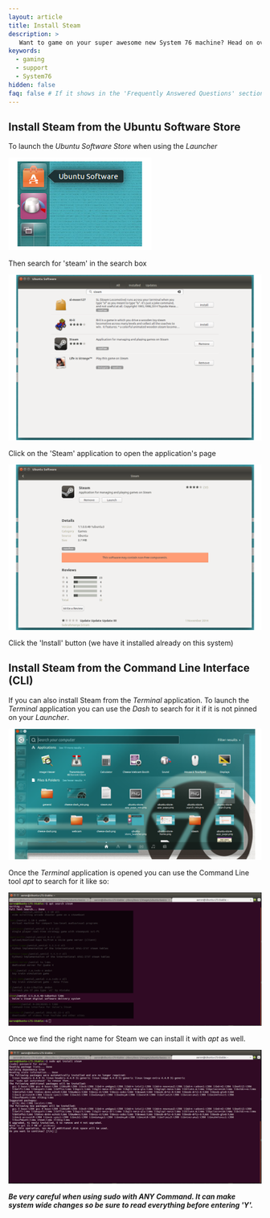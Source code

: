 ```yaml
---
layout: article
title: Install Steam
description: >
   Want to game on your super awesome new System 76 machine? Head on over to the 'Ubuntu Software Store' to install Steam on your machine.
keywords:
  - gaming
  - support
  - System76
hidden: false
faq: false # If it shows in the 'Frequently Answered Questions' section
---
```


## Install Steam from the Ubuntu Software Store

To launch the _Ubuntu Software Store_ when using the *Launcher*

![Ubuntu Software Store](/images/steam/ubuntu-store_launcher.png)

Then search for 'steam' in the search box

![Ubuntu Software Store](/images/steam/ubuntu-store-search_min.png)

Click on the 'Steam' application to open the application's page

![Ubuntu Software Store](/images/steam/ubuntu-store-app_page_min.png)

Click the 'Install' button (we have it installed already on this system)


## Install Steam from the Command Line Interface (CLI)

If you can also install Steam from the _Terminal_ application. To launch the _Terminal_ application you can use the *Dash* to search for it if it is not pinned on your *Launcher*.

![Ubuntu Deskop](/images/general/open-dash_min.png)

Once the _Terminal_ application is opened you can use the Command Line tool *apt* to search for it like so:

![Terminal](/images/steam/Install-SteamCLI-16.04.png)

Once we find the right name for Steam we can install it with *apt* as well.

![Terminal](/images/steam/Install-SteamCLI_P2-16.04.png)

***Be very careful when using sudo with *ANY* Command. It can make system wide changes so be sure to read everything before entering 'Y'.***
